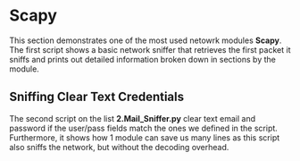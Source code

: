 # Scapy 

This section demonstrates one of the most used netowrk modules <b>Scapy</b>. The first script shows a basic network sniffer that retrieves the first packet it sniffs and 
prints out detailed information broken down in sections by the module.  

  
## Sniffing Clear Text Credentials

The second script on the list <b>2.Mail_Sniffer.py</b> clear text email and password if the user/pass fields match the ones we defined in the script. Furthermore, it shows 
how 1 module can save us many lines as this script also sniffs the network, but without the decoding overhead.
